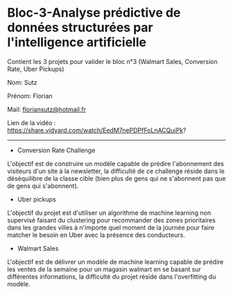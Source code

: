 # Bloc-3-Analyse prédictive de données structurées par l'intelligence artificielle
Contient les 3 projets pour valider le bloc n°3 (Walmart Sales, Conversion Rate, Uber Pickups)

Nom: Sutz

Prénom: Florian

Mail: floriansutz@hotmail.fr

Lien de la vidéo : https://share.vidyard.com/watch/EedM7nePDPfFoLnACQuiPk?

-----------------------------------------------------

- Conversion Rate Challenge

L'objectif est de construire un modèle capable de prédire l'abonnement des visiteurs d'un site à la newsletter, la difficulté de ce challenge réside dans le déséquilibre de la classe cible (bien plus de gens qui ne s'abonnent pas que de gens qui s'abonnent).

- Uber pickups

L'objectif du projet est d'utiliser un algorithme de machine learning non supervisé faisant du clustering pour recommander des zones prioritaires dans les grandes villes à n'importe quel moment de la journée pour faire matcher le besoin en Uber avec la présence des conducteurs.

- Walmart Sales

L'objectif est de délivrer un modèle de machine learning capable de prédire les ventes de la semaine pour un magasin walmart en se basant sur différentes informations, la difficulté du projet réside dans l'overfitting du modèle.

